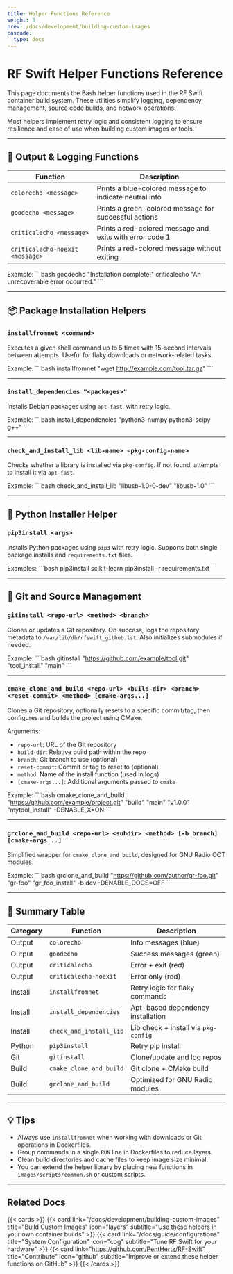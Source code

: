 ```yaml
---
title: Helper Functions Reference
weight: 3
prev: /docs/development/building-custom-images
cascade:
  type: docs
---
```


# RF Swift Helper Functions Reference

This page documents the Bash helper functions used in the RF Swift container build system. These utilities simplify logging, dependency management, source code builds, and network operations.

Most helpers implement retry logic and consistent logging to ensure resilience and ease of use when building custom images or tools.

---

## 🎨 Output & Logging Functions

| Function | Description |
|----------|-------------|
| `colorecho <message>` | Prints a blue-colored message to indicate neutral info |
| `goodecho <message>` | Prints a green-colored message for successful actions |
| `criticalecho <message>` | Prints a red-colored message and exits with error code 1 |
| `criticalecho-noexit <message>` | Prints a red-colored message without exiting |

Example:
\`\`\`bash
goodecho "Installation complete!"
criticalecho "An unrecoverable error occurred."
\`\`\`

---

## 📦 Package Installation Helpers

### `installfromnet <command>`

Executes a given shell command up to 5 times with 15-second intervals between attempts. Useful for flaky downloads or network-related tasks.

Example:
\`\`\`bash
installfromnet "wget http://example.com/tool.tar.gz"
\`\`\`

---

### `install_dependencies "<packages>"`

Installs Debian packages using `apt-fast`, with retry logic.

Example:
\`\`\`bash
install_dependencies "python3-numpy python3-scipy g++"
\`\`\`

---

### `check_and_install_lib <lib-name> <pkg-config-name>`

Checks whether a library is installed via `pkg-config`. If not found, attempts to install it via `apt-fast`.

Example:
\`\`\`bash
check_and_install_lib "libusb-1.0-0-dev" "libusb-1.0"
\`\`\`

---

## 🐍 Python Installer Helper

### `pip3install <args>`

Installs Python packages using `pip3` with retry logic. Supports both single package installs and `requirements.txt` files.

Examples:
\`\`\`bash
pip3install scikit-learn
pip3install -r requirements.txt
\`\`\`

---

## 🧬 Git and Source Management

### `gitinstall <repo-url> <method> <branch>`

Clones or updates a Git repository. On success, logs the repository metadata to `/var/lib/db/rfswift_github.lst`. Also initializes submodules if needed.

Example:
\`\`\`bash
gitinstall "https://github.com/example/tool.git" "tool_install" "main"
\`\`\`

---

### `cmake_clone_and_build <repo-url> <build-dir> <branch> <reset-commit> <method> [cmake-args...]`

Clones a Git repository, optionally resets to a specific commit/tag, then configures and builds the project using CMake.

Arguments:
- `repo-url`: URL of the Git repository
- `build-dir`: Relative build path within the repo
- `branch`: Git branch to use (optional)
- `reset-commit`: Commit or tag to reset to (optional)
- `method`: Name of the install function (used in logs)
- `[cmake-args...]`: Additional arguments passed to `cmake`

Example:
\`\`\`bash
cmake_clone_and_build "https://github.com/example/project.git" "build" "main" "v1.0.0" "mytool_install" -DENABLE_X=ON
\`\`\`

---

### `grclone_and_build <repo-url> <subdir> <method> [-b branch] [cmake-args...]`

Simplified wrapper for `cmake_clone_and_build`, designed for GNU Radio OOT modules.

Example:
\`\`\`bash
grclone_and_build "https://github.com/author/gr-foo.git" "gr-foo" "gr_foo_install" -b dev -DENABLE_DOCS=OFF
\`\`\`

---

## 🧠 Summary Table

| Category | Function | Description |
|----------|----------|-------------|
| Output | `colorecho` | Info messages (blue) |
| Output | `goodecho` | Success messages (green) |
| Output | `criticalecho` | Error + exit (red) |
| Output | `criticalecho-noexit` | Error only (red) |
| Install | `installfromnet` | Retry logic for flaky commands |
| Install | `install_dependencies` | Apt-based dependency installation |
| Install | `check_and_install_lib` | Lib check + install via `pkg-config` |
| Python | `pip3install` | Retry pip install |
| Git | `gitinstall` | Clone/update and log repos |
| Build | `cmake_clone_and_build` | Git clone + CMake build |
| Build | `grclone_and_build` | Optimized for GNU Radio modules |

---

## 💡 Tips

- Always use `installfromnet` when working with downloads or Git operations in Dockerfiles.
- Group commands in a single `RUN` line in Dockerfiles to reduce layers.
- Clean build directories and cache files to keep image size minimal.
- You can extend the helper library by placing new functions in `images/scripts/common.sh` or custom scripts.

---

## Related Docs

{{< cards >}}
  {{< card link="/docs/development/building-custom-images" title="Build Custom Images" icon="layers" subtitle="Use these helpers in your own container builds" >}}
  {{< card link="/docs/guide/configurations" title="System Configuration" icon="cog" subtitle="Tune RF Swift for your hardware" >}}
  {{< card link="https://github.com/PentHertz/RF-Swift" title="Contribute" icon="github" subtitle="Improve or extend these helper functions on GitHub" >}}
{{< /cards >}}